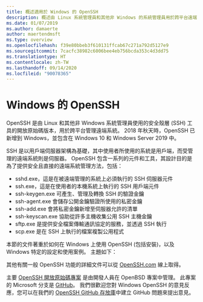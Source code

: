 ```yaml
---
title: 概述適用於 Windows 的 OpenSSH
description: 概述由 Linux 系統管理員和其他非 Windows 的系統管理員用於跨平台遠端系統管理的 OpenSSH 工具。
ms.date: 01/07/2019
ms.author: damaerte
author: maertendmsft
ms.type: overview
ms.openlocfilehash: f39e80bbeb3f610131ffcab67c271a792d5127e9
ms.sourcegitcommit: 7cacfc38982c6006bee4eb756bcda353c4d3dd75
ms.translationtype: HT
ms.contentlocale: zh-TW
ms.lasthandoff: 09/14/2020
ms.locfileid: "90078365"
---
```

# <a name="openssh-in-windows"></a>Windows 的 OpenSSH

OpenSSH 是由 Linux 和其他非 Windows 系統管理員使用的安全殼層 (SSH) 工具的開放原始碼版本，用於跨平台管理遠端系統。
2018 年秋天時，OpenSSH 已新增到 Windows，並包含在 Windows 10 和 Windows Server 2019 中。

SSH 是以用戶端伺服器架構為基礎，其中使用者所使用的系統是用戶端，而受管理的遠端系統則是伺服器。
OpenSSH 包含一系列的元件和工具，其設計目的是為了提供安全且直接的遠端系統管理方法，包括：

* sshd.exe，這是在被遠端管理的系統上必須執行的 SSH 伺服器元件
* ssh.exe，這是在使用者的本機系統上執行的 SSH 用戶端元件
* ssh-keygen.exe 可產生、管理及轉換 SSH 的驗證金鑰
* ssh-agent.exe 會儲存公開金鑰驗證所使用的私密金鑰
* ssh-add.exe 會將私密金鑰新增至伺服器允許的清單
* ssh-keyscan.exe 協助從許多主機收集公用 SSH 主機金鑰
* sftp.exe 是提供安全檔案傳輸通訊協定的服務，並透過 SSH 執行
* scp.exe 是在 SSH 上執行的檔案複製公用程式

本節的文件著重於如何在 Windows 上使用 OpenSSH (包括安裝)，以及 Windows 特定的設定和使用案例。 主題如下：

其他有關一般 OpenSSH 功能的詳細文件可以從 [OpenSSH.com](https://www.openssh.com/manual.html) 線上取得。

主要 [OpenSSH 開放原始碼專案](https://www.openssh.com) 是由開發人員在 OpenBSD 專案中管理。
此專案的 Microsoft 分支是 [GitHub](https://github.com/PowerShell/openssh-portable)。
我們很歡迎您對 Windows OpenSSH 的意見反應，您可以在我們的 [OpenSSH GitHub 存放庫](https://github.com/PowerShell/openssh-portable)中建立 GitHub 問題來提出意見。

